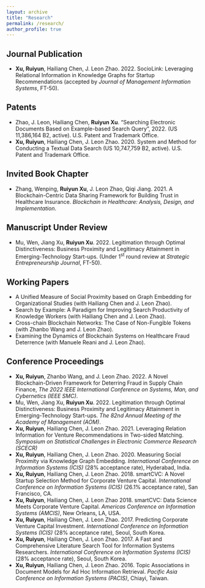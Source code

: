 ```yaml
---
layout: archive
title: "Research"
permalink: /research/
author_profile: true
---
```


## Journal Publication
* __Xu, Ruiyun__, Hailiang Chen, J. Leon Zhao. 2022. SocioLink: Leveraging Relational Information in Knowledge Graphs for Startup Recommendations (accepted by *Journal of Management Information Systems*, FT-50).

## Patents
* Zhao, J. Leon, Hailiang Chen, __Ruiyun Xu__.  “Searching Electronic Documents Based on Example-based Search Query”, 2022. (US 11,386,164 B2, active). U.S. Patent and Trademark Office.
* __Xu, Ruiyun__, Hailiang Chen, J. Leon Zhao. 2020. System and Method for Conducting a Textual Data Search (US 10,747,759 B2, active). U.S. Patent and Trademark Office.

## Invited Book Chapter
* Zhang, Wenping, __Ruiyun Xu__, J. Leon Zhao, Qiqi Jiang. 2021. A Blockchain-Centric Data Sharing Framework for Building Trust in Healthcare Insurance. *Blockchain in Healthcare: Analysis, Design, and Implementation*. 

## Manuscript Under Review
* Mu, Wen, Jiang Xu, __Ruiyun Xu__. 2022. Legitimation through Optimal Distinctiveness: Business Proximity and Legitimacy Attainment in Emerging-Technology Start-ups. (Under 1<sup>st</sup> round review at *Strategic Entrepreneurship Journal*, FT-50).

## Working Papers
* A Unified Measure of Social Proximity based on Graph Embedding for Organizational Studies (with Hailiang Chen and J. Leon Zhao).
* Search by Example: A Paradigm for Improving Search Productivity of Knowledge Workers (with Hailiang Chen and J. Leon Zhao).
* Cross-chain Blockchain Networks: The Case of Non-Fungible Tokens (with Zhanbo Wang and J. Leon Zhao).
* Examining the Dynamics of Blockchain Systems on Healthcare Fraud Deterrence (with Manuele Reani and J. Leon Zhao).

## Conference Proceedings
* __Xu, Ruiyun__, Zhanbo Wang, and J. Leon Zhao. 2022. A Novel Blockchain-Driven Framework for Deterring Fraud in Supply Chain Finance, *The 2022 IEEE International Conference on Systems, Man, and Cybernetics (IEEE SMC)*.
* Mu, Wen, Jiang Xu, __Ruiyun Xu__. 2022. Legitimation through Optimal Distinctiveness: Business Proximity and Legitimacy Attainment in Emerging-Technology Start-ups. *The 82nd Annual Meeting of the Academy of Management (AOM)*.
* __Xu, Ruiyun__, Hailiang Chen, J. Leon Zhao. 2021. Leveraging Relation Information for Venture Recommendations in Two-sided Matching. *Symposium on Statistical Challenges in Electronic Commerce Research (SCECR)*
* __Xu, Ruiyun__, Hailiang Chen, J. Leon Zhao. 2020. Measuring Social Proximity via Knowledge Graph Embedding. *International Conference on Information Systems (ICIS)* (28% acceptance rate), Hyderabad, India.
* __Xu, Ruiyun__, Hailiang Chen, J. Leon Zhao. 2018. smartCVC: A Novel Startup Selection Method for Corporate Venture Capital. *International Conference on Information Systems (ICIS)* (26.1% acceptance rate), San Francisco, CA.
* __Xu, Ruiyun__, Hailiang Chen, J. Leon Zhao 2018. smartCVC: Data Science Meets Corporate Venture Capital. *Americas Conference on Information Systems (AMCIS)*, New Orleans, LA, USA.
* __Xu, Ruiyun__, Hailiang Chen, J. Leon Zhao. 2017. Predicting Corporate Venture Capital Investment. *International Conference on Information Systems (ICIS)* (28% acceptance rate), Seoul, South Korea. 
* __Xu, Ruiyun__, Hailiang Chen, J. Leon Zhao. 2017. A Fast and Comprehensive Literature Search Tool for Information Systems Researchers. *International Conference on Information Systems (ICIS)* (28% acceptance rate), Seoul, South Korea.
* __Xu, Ruiyun__, Hailiang Chen, J. Leon Zhao. 2016. Topic Associations in Document Models for Ad Hoc Information Retrieval. *Pacific Asia Conference on Information Systems (PACIS)*, Chiayi, Taiwan.


